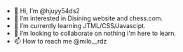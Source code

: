 - 👋 Hi, I’m @hjuyy54ds2
- 👀 I’m interested in Disining website and chess.com.
- 🌱 I’m currently learning JTML/CSS/Javascipt.
- 💞️ I’m looking to collaborate on nothing i'm here to learn.
- 📫 How to reach me @milo__rdz


